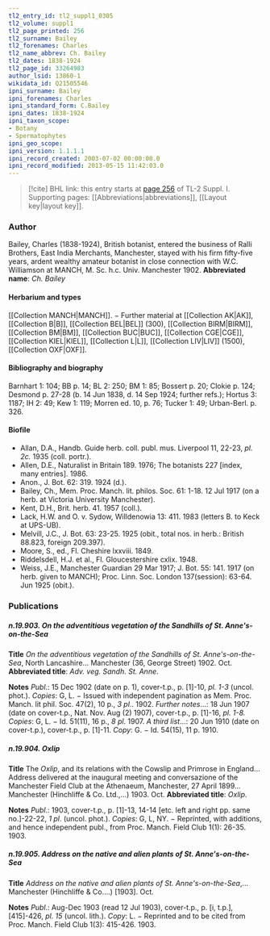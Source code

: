 ```yaml
---
tl2_entry_id: tl2_suppl1_0305
tl2_volume: suppl1
tl2_page_printed: 256
tl2_surname: Bailey
tl2_forenames: Charles
tl2_name_abbrev: Ch. Bailey
tl2_dates: 1838-1924
tl2_page_id: 33264983
author_lsid: 13860-1
wikidata_id: Q21505546
ipni_surname: Bailey
ipni_forenames: Charles
ipni_standard_form: C.Bailey
ipni_dates: 1838-1924
ipni_taxon_scope: 
- Botany
- Spermatophytes
ipni_geo_scope: 
ipni_version: 1.1.1.1
ipni_record_created: 2003-07-02 00:00:00.0
ipni_record_modified: 2013-05-15 11:42:03.0
---
```



> [!cite] BHL link: this entry starts at [page 256](https://www.biodiversitylibrary.org/page/33264983) of TL-2 Suppl. I.
> Supporting pages: [[Abbreviations|abbreviations]], [[Layout key|layout key]].

### Author

Bailey, Charles (1838-1924), British botanist, entered the business of Ralli Brothers, East India Merchants, Manchester, stayed with his firm fifty-five years, ardent wealthy amateur botanist in close connection with W.C. Williamson at MANCH, M. Sc. h.c. Univ. Manchester 1902. 
**Abbreviated name**: *Ch. Bailey*

#### Herbarium and types

[[Collection MANCH|MANCH]]. − Further material at [[Collection AK|AK]], [[Collection B|B]], [[Collection BEL|BEL]] (300), [[Collection BIRM|BIRM]], [[Collection BM|BM]], [[Collection BUC|BUC]], [[Collection CGE|CGE]], [[Collection KIEL|KIEL]], [[Collection L|L]], [[Collection LIV|LIV]] (1500), [[Collection OXF|OXF]].

#### Bibliography and biography

Barnhart 1: 104; BB p. 14; BL 2: 250; BM 1: 85; Bossert p. 20; Clokie p. 124; Desmond p. 27-28 (b. 14 Jun 1838, d. 14 Sep 1924; further refs.); Hortus 3: 1187; IH 2: 49; Kew 1: 119; Morren ed. 10, p. 76; Tucker 1: 49; Urban-Berl. p. 326.

#### Biofile

- Allan, D.A., Handb. Guide herb. coll. publ. mus. Liverpool 11, 22-23, *pl. 2c.* 1935 (coll. portr.).
- Allen, D.E., Naturalist in Britain 189. 1976; The botanists 227 \[index, many entries\]. 1986.
- Anon., J. Bot. 62: 319. 1924 (d.).
- Bailey, Ch., Mem. Proc. Manch. lit. philos. Soc. 61: 1-18. 12 Jul 1917 (on a herb. at Victoria University Manchester).
- Kent, D.H., Brit. herb. 41. 1957 (coll.).
- Lack, H.W. and O. v. Sydow, Willdenowia 13: 411. 1983 (letters B. to Keck at UPS-UB).
- Melvill, J.C., J. Bot. 63: 23-25. 1925 (obit., total nos. in herb.: British 88.823, foreign 209.397).
- Moore, S., ed., Fl. Cheshire lxxviii. 1849.
- Riddelsdell, H.J. et al., Fl. Gloucestershire cxlix. 1948.
- Weiss, J.E., Manchester Guardian 29 Mar 1917; J. Bot. 55: 141. 1917 (on herb. given to MANCH); Proc. Linn. Soc. London 137(session): 63-64. Jun 1925 (obit.).

### Publications

##### n.19.903. On the adventitious vegetation of the Sandhills of St. Anne's-on-the-Sea

**Title**
*On the adventitious vegetation of the Sandhills of St. Anne's-on-the-Sea*, North Lancashire... Manchester (36, George Street) 1902. Oct.
**Abbreviated title**: *Adv. veg. Sandh. St. Anne*.

**Notes**
*Publ*.: 15 Dec 1902 (date on p. 1), cover-t.p., p. \[1\]-10, *pl. 1-3* (uncol. phot.). *Copies*: G, L. − Issued with independent pagination as Mem. Proc. Manch. lit phil. Soc. 47(2), 10 p., *3 pl*.. 1902.
*Further notes*...: 18 Jun 1907 (date on cover-t.p., Nat. Nov. Aug (2) 1907), cover-t.p., p. \[1\]-16, *pl. 1-8.* *Copies*: G, L. − Id. 51(11), 16 p., *8 pl*. 1907.
*A third list*...: 20 Jun 1910 (date on cover-t.p.), cover-t.p., p. \[1\]-11. *Copy*: G. − Id. 54(15), 11 p. 1910.

##### n.19.904. Oxlip

**Title**
The *Oxlip*, and its relations with the Cowslip and Primrose in England... Address delivered at the inaugural meeting and conversazione of the Manchester Field Club at the Athenaeum, Manchester, 27 April 1899... Manchester (Hinchliffe & Co. Ltd.,...) 1903. Oct.
**Abbreviated title**: *Oxlip*.

**Notes**
*Publ*.: 1903, cover-t.p., p. \[1\]-13, 14-14 \[etc. left and right pp. same no.\]-22-22, *1 pl*. (uncol. phot.). *Copies*: G, L, NY. − Reprinted, with additions, and hence independent publ., from Proc. Manch. Field Club 1(1): 26-35. 1903.

##### n.19.905. Address on the native and alien plants of St. Anne's-on-the-Sea

**Title**
*Address on the native and alien plants of St. Anne's-on-the-Sea*,... Manchester (Hinchliffe & Co....) \[1903\]. Oct.

**Notes**
*Publ*.: Aug-Dec 1903 (read 12 Jul 1903), cover-t.p., p. \[i, t.p.\], \[415\]-426, *pl. 15* (uncol. lith.).
*Copy*: L. − Reprinted and to be cited from Proc. Manch. Field Club 1(3): 415-426. 1903.

